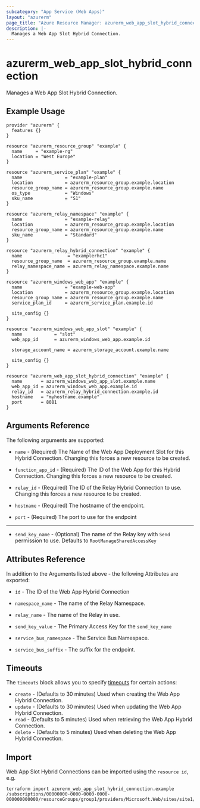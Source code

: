 ```yaml
---
subcategory: "App Service (Web Apps)"
layout: "azurerm"
page_title: "Azure Resource Manager: azurerm_web_app_slot_hybrid_connection"
description: |-
  Manages a Web App Slot Hybrid Connection.
---
```


# azurerm_web_app_slot_hybrid_connection

Manages a Web App Slot Hybrid Connection.

## Example Usage

```hcl
provider "azurerm" {
  features {}
}

resource "azurerm_resource_group" "example" {
  name     = "example-rg"
  location = "West Europe"
}

resource "azurerm_service_plan" "example" {
  name                = "example-plan"
  location            = azurerm_resource_group.example.location
  resource_group_name = azurerm_resource_group.example.name
  os_type             = "Windows"
  sku_name            = "S1"
}

resource "azurerm_relay_namespace" "example" {
  name                = "example-relay"
  location            = azurerm_resource_group.example.location
  resource_group_name = azurerm_resource_group.example.name
  sku_name            = "Standard"
}

resource "azurerm_relay_hybrid_connection" "example" {
  name                 = "examplerhc1"
  resource_group_name  = azurerm_resource_group.example.name
  relay_namespace_name = azurerm_relay_namespace.example.name
}

resource "azurerm_windows_web_app" "example" {
  name                = "example-web-app"
  location            = azurerm_resource_group.example.location
  resource_group_name = azurerm_resource_group.example.name
  service_plan_id     = azurerm_service_plan.example.id

  site_config {}
}

resource "azurerm_windows_web_app_slot" "example" {
  name            = "slot"
  web_app_id      = azurerm_windows_web_app.example.id

  storage_account_name = azurerm_storage_account.example.name

  site_config {}
}

resource "azurerm_web_app_slot_hybrid_connection" "example" {
  name       = azurerm_windows_web_app_slot.example.name
  web_app_id = azurerm_windows_web_app.example.id
  relay_id   = azurerm_relay_hybrid_connection.example.id
  hostname   = "myhostname.example"
  port       = 8081
}
```

## Arguments Reference

The following arguments are supported:

* `name` - (Required) The Name of the Web App Deployment Slot for this Hybrid Connection. Changing this forces a new resource to be created.

* `function_app_id` - (Required) The ID of the Web App for this Hybrid Connection. Changing this forces a new resource to be created.

* `relay_id` - (Required) The ID of the Relay Hybrid Connection to use. Changing this forces a new resource to be created.

* `hostname` - (Required) The hostname of the endpoint.

* `port` - (Required) The port to use for the endpoint

---

* `send_key_name` - (Optional) The name of the Relay key with `Send` permission to use. Defaults to `RootManageSharedAccessKey`

## Attributes Reference

In addition to the Arguments listed above - the following Attributes are exported:

* `id` - The ID of the Web App Hybrid Connection

* `namespace_name` - The name of the Relay Namespace.

* `relay_name` - The name of the Relay in use.

* `send_key_value` - The Primary Access Key for the `send_key_name`

* `service_bus_namespace` - The Service Bus Namespace.

* `service_bus_suffix` - The suffix for the endpoint.

## Timeouts

The `timeouts` block allows you to specify [timeouts](https://www.terraform.io/language/resources/syntax#operation-timeouts) for certain actions:

* `create` - (Defaults to 30 minutes) Used when creating the Web App Hybrid Connection.
* `update` - (Defaults to 30 minutes) Used when updating the Web App Hybrid Connection.
* `read` - (Defaults to 5 minutes) Used when retrieving the Web App Hybrid Connection.
* `delete` - (Defaults to 5 minutes) Used when deleting the Web App Hybrid Connection.

## Import

Web App Slot Hybrid Connections can be imported using the `resource id`, e.g.

```shell
terraform import azurerm_web_app_slot_hybrid_connection.example /subscriptions/00000000-0000-0000-0000-000000000000/resourceGroups/group1/providers/Microsoft.Web/sites/site1/slots/slot1/hybridConnectionNamespaces/relay1/relays/hybridConnection1
```